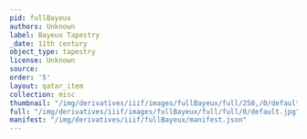 ```yaml
---
pid: fullBayeux
authors: Unknown
label: Bayeux Tapestry
_date: 11th century
object_type: tapestry
license: Unknown
source: 
order: '5'
layout: qatar_item
collection: misc
thumbnail: "/img/derivatives/iiif/images/fullBayeux/full/250,/0/default.jpg"
full: "/img/derivatives/iiif/images/fullBayeux/full/full/0/default.jpg"
manifest: "/img/derivatives/iiif/fullBayeux/manifest.json"
---
```

